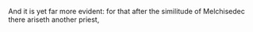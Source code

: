 And it is yet far more evident: for that after the similitude of Melchisedec there ariseth another priest,
